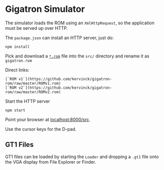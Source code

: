 Gigatron Simulator
==================

The simulator loads the ROM using an `XmlHttpRequest`, so the application must be served up over HTTP.

The `package.json` can install an HTTP server, just do:

    npm install

Pick and download a [`*.rom`](https://github.com/kervinck/gigatron-rom/) file into the `src/` directory and rename it as `gigatron.rom`

Direct links:

    [`ROM v1`](https://github.com/kervinck/gigatron-rom/raw/master/ROMv1.rom)
    [`ROM v2`](https://github.com/kervinck/gigatron-rom/raw/master/ROMv2.rom)

Start the HTTP server

    npm start

Point your browser at [localhost:8000/src](localhost:8000/src).

Use the cursor keys for the D-pad.

## GT1 Files

GT1 files can be loaded by starting the `Loader` and dropping a `.gt1` file onto the VGA display from File Explorer or Finder.
